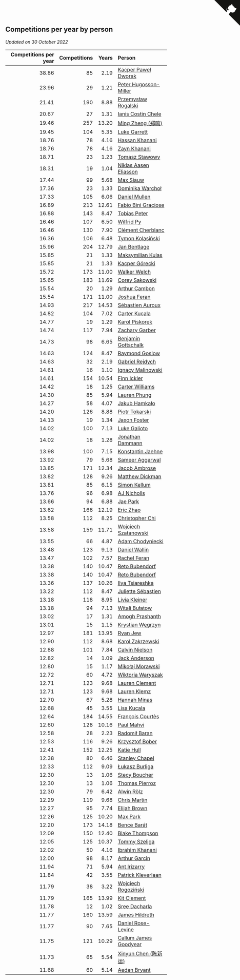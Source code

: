 ## Competitions per year by person

*Updated on 30 October 2022*

| Competitions per year | Competitions | Years | Person |
| ---: | ---: | ---: | :--- |
| 38.86 | 85 | 2.19 | [Kacper Paweł Dworak](https://www.worldcubeassociation.org/persons/2020DWOR01) |
| 23.96 | 29 | 1.21 | [Peter Hugosson-Miller](https://www.worldcubeassociation.org/persons/2021HUGO01) |
| 21.41 | 190 | 8.88 | [Przemysław Rogalski](https://www.worldcubeassociation.org/persons/2013ROGA02) |
| 20.67 | 27 | 1.31 | [Ianis Costin Chele](https://www.worldcubeassociation.org/persons/2021CHEL01) |
| 19.46 | 257 | 13.20 | [Ming Zheng (郑鸣)](https://www.worldcubeassociation.org/persons/2009ZHEN11) |
| 19.45 | 104 | 5.35 | [Luke Garrett](https://www.worldcubeassociation.org/persons/2017GARR05) |
| 18.76 | 78 | 4.16 | [Hassan Khanani](https://www.worldcubeassociation.org/persons/2018KHAN26) |
| 18.76 | 78 | 4.16 | [Zayn Khanani](https://www.worldcubeassociation.org/persons/2018KHAN28) |
| 18.71 | 23 | 1.23 | [Tomasz Stawowy](https://www.worldcubeassociation.org/persons/2021STAW01) |
| 18.31 | 19 | 1.04 | [Niklas Aasen Eliasson](https://www.worldcubeassociation.org/persons/2021ELIA01) |
| 17.44 | 99 | 5.68 | [Max Siauw](https://www.worldcubeassociation.org/persons/2017SIAU02) |
| 17.36 | 23 | 1.33 | [Dominika Warchoł](https://www.worldcubeassociation.org/persons/2021WARC01) |
| 17.33 | 105 | 6.06 | [Daniel Mullen](https://www.worldcubeassociation.org/persons/2016MULL04) |
| 16.89 | 213 | 12.61 | [Fabio Bini Graciose](https://www.worldcubeassociation.org/persons/2010GRAC02) |
| 16.88 | 143 | 8.47 | [Tobias Peter](https://www.worldcubeassociation.org/persons/2014PETE03) |
| 16.46 | 107 | 6.50 | [Wilfrid Py](https://www.worldcubeassociation.org/persons/2016PYWI01) |
| 16.46 | 130 | 7.90 | [Clément Cherblanc](https://www.worldcubeassociation.org/persons/2014CHER05) |
| 16.36 | 106 | 6.48 | [Tymon Kolasiński](https://www.worldcubeassociation.org/persons/2016KOLA02) |
| 15.96 | 204 | 12.79 | [Jan Bentlage](https://www.worldcubeassociation.org/persons/2010BENT01) |
| 15.85 | 21 | 1.33 | [Maksymilian Kulas](https://www.worldcubeassociation.org/persons/2021KULA02) |
| 15.85 | 21 | 1.33 | [Kacper Górecki](https://www.worldcubeassociation.org/persons/2021GORE01) |
| 15.72 | 173 | 11.00 | [Walker Welch](https://www.worldcubeassociation.org/persons/2011WELC01) |
| 15.65 | 183 | 11.69 | [Corey Sakowski](https://www.worldcubeassociation.org/persons/2011SAKO01) |
| 15.54 | 20 | 1.29 | [Arthur Cambon](https://www.worldcubeassociation.org/persons/2021CAMB01) |
| 15.54 | 171 | 11.00 | [Joshua Feran](https://www.worldcubeassociation.org/persons/2011FERA01) |
| 14.93 | 217 | 14.53 | [Sébastien Auroux](https://www.worldcubeassociation.org/persons/2008AURO01) |
| 14.82 | 104 | 7.02 | [Carter Kucala](https://www.worldcubeassociation.org/persons/2015KUCA01) |
| 14.77 | 19 | 1.29 | [Karol Piskorek](https://www.worldcubeassociation.org/persons/2021PISK01) |
| 14.74 | 117 | 7.94 | [Zachary Garber](https://www.worldcubeassociation.org/persons/2014GARB01) |
| 14.73 | 98 | 6.65 | [Benjamin Gottschalk](https://www.worldcubeassociation.org/persons/2016GOTT01) |
| 14.63 | 124 | 8.47 | [Raymond Goslow](https://www.worldcubeassociation.org/persons/2014GOSL01) |
| 14.63 | 32 | 2.19 | [Gabriel Rejdych](https://www.worldcubeassociation.org/persons/2020REJD01) |
| 14.61 | 16 | 1.10 | [Ignacy Malinowski](https://www.worldcubeassociation.org/persons/2021MALI02) |
| 14.61 | 154 | 10.54 | [Finn Ickler](https://www.worldcubeassociation.org/persons/2012ICKL01) |
| 14.42 | 18 | 1.25 | [Carter Williams](https://www.worldcubeassociation.org/persons/2021WILL06) |
| 14.30 | 85 | 5.94 | [Lauren Phung](https://www.worldcubeassociation.org/persons/2016PHUN02) |
| 14.27 | 58 | 4.07 | [Jakub Hamkało](https://www.worldcubeassociation.org/persons/2018HAMK01) |
| 14.20 | 126 | 8.88 | [Piotr Tokarski](https://www.worldcubeassociation.org/persons/2013TOKA01) |
| 14.13 | 19 | 1.34 | [Jaxon Foster](https://www.worldcubeassociation.org/persons/2021FOST01) |
| 14.02 | 100 | 7.13 | [Luke Galioto](https://www.worldcubeassociation.org/persons/2015GALI02) |
| 14.02 | 18 | 1.28 | [Jonathan Dammann](https://www.worldcubeassociation.org/persons/2021DAMM01) |
| 13.98 | 100 | 7.15 | [Konstantin Jaehne](https://www.worldcubeassociation.org/persons/2015JAEH01) |
| 13.92 | 79 | 5.68 | [Sameer Aggarwal](https://www.worldcubeassociation.org/persons/2017AGGA01) |
| 13.85 | 171 | 12.34 | [Jacob Ambrose](https://www.worldcubeassociation.org/persons/2010AMBR01) |
| 13.82 | 128 | 9.26 | [Matthew Dickman](https://www.worldcubeassociation.org/persons/2013DICK01) |
| 13.81 | 85 | 6.15 | [Simon Kellum](https://www.worldcubeassociation.org/persons/2016KELL12) |
| 13.76 | 96 | 6.98 | [AJ Nicholls](https://www.worldcubeassociation.org/persons/2015NICH04) |
| 13.66 | 94 | 6.88 | [Jae Park](https://www.worldcubeassociation.org/persons/2015PARK24) |
| 13.62 | 166 | 12.19 | [Eric Zhao](https://www.worldcubeassociation.org/persons/2010ZHAO19) |
| 13.58 | 112 | 8.25 | [Christopher Chi](https://www.worldcubeassociation.org/persons/2014CHIC01) |
| 13.58 | 159 | 11.71 | [Wojciech Szatanowski](https://www.worldcubeassociation.org/persons/2011SZAT01) |
| 13.55 | 66 | 4.87 | [Adam Chodyniecki](https://www.worldcubeassociation.org/persons/2017CHOD02) |
| 13.48 | 123 | 9.13 | [Daniel Wallin](https://www.worldcubeassociation.org/persons/2013WALL03) |
| 13.47 | 102 | 7.57 | [Rachel Feran](https://www.worldcubeassociation.org/persons/2015FERA01) |
| 13.38 | 140 | 10.47 | [Reto Bubendorf](https://www.worldcubeassociation.org/persons/2012BUBE01) |
| 13.38 | 140 | 10.47 | [Reto Bubendorf](https://www.worldcubeassociation.org/persons/2012BUBE01) |
| 13.36 | 137 | 10.26 | [Ilya Tsiareshka](https://www.worldcubeassociation.org/persons/2012TERE01) |
| 13.22 | 112 | 8.47 | [Juliette Sébastien](https://www.worldcubeassociation.org/persons/2014SEBA01) |
| 13.18 | 118 | 8.95 | [Livia Kleiner](https://www.worldcubeassociation.org/persons/2013KLEI03) |
| 13.18 | 94 | 7.13 | [Witali Bułatow](https://www.worldcubeassociation.org/persons/2015BUAT01) |
| 13.02 | 17 | 1.31 | [Amogh Prashanth](https://www.worldcubeassociation.org/persons/2021PRAS01) |
| 13.01 | 15 | 1.15 | [Krystian Węgrzyn](https://www.worldcubeassociation.org/persons/2021WEGR01) |
| 12.97 | 181 | 13.95 | [Ryan Jew](https://www.worldcubeassociation.org/persons/2008JEWR01) |
| 12.90 | 112 | 8.68 | [Karol Zakrzewski](https://www.worldcubeassociation.org/persons/2014ZAKR01) |
| 12.88 | 101 | 7.84 | [Calvin Nielson](https://www.worldcubeassociation.org/persons/2014NIEL03) |
| 12.82 | 14 | 1.09 | [Jack Anderson](https://www.worldcubeassociation.org/persons/2021ANDE05) |
| 12.80 | 15 | 1.17 | [Mikołaj Morawski](https://www.worldcubeassociation.org/persons/2021MORA01) |
| 12.72 | 60 | 4.72 | [Wiktoria Waryszak](https://www.worldcubeassociation.org/persons/2018WARY01) |
| 12.71 | 123 | 9.68 | [Lauren Clement](https://www.worldcubeassociation.org/persons/2013KLEM01) |
| 12.71 | 123 | 9.68 | [Lauren Klemz](https://www.worldcubeassociation.org/persons/2013KLEM01) |
| 12.70 | 67 | 5.28 | [Hannah Minas](https://www.worldcubeassociation.org/persons/2017MINA04) |
| 12.68 | 45 | 3.55 | [Lisa Kucala](https://www.worldcubeassociation.org/persons/2019KUCA01) |
| 12.64 | 184 | 14.55 | [François Courtès](https://www.worldcubeassociation.org/persons/2008COUR01) |
| 12.60 | 128 | 10.16 | [Paul Mahvi](https://www.worldcubeassociation.org/persons/2012MAHV01) |
| 12.58 | 28 | 2.23 | [Radomił Baran](https://www.worldcubeassociation.org/persons/2020BARA02) |
| 12.53 | 116 | 9.26 | [Krzysztof Bober](https://www.worldcubeassociation.org/persons/2013BOBE01) |
| 12.41 | 152 | 12.25 | [Katie Hull](https://www.worldcubeassociation.org/persons/2010HULL01) |
| 12.38 | 80 | 6.46 | [Stanley Chapel](https://www.worldcubeassociation.org/persons/2016CHAP04) |
| 12.33 | 112 | 9.09 | [Łukasz Burliga](https://www.worldcubeassociation.org/persons/2013BURL01) |
| 12.30 | 13 | 1.06 | [Stecy Boucher](https://www.worldcubeassociation.org/persons/2021BOUC01) |
| 12.30 | 13 | 1.06 | [Thomas Pierroz](https://www.worldcubeassociation.org/persons/2021PIER01) |
| 12.30 | 79 | 6.42 | [Alwin Rölz](https://www.worldcubeassociation.org/persons/2016ROLZ01) |
| 12.29 | 119 | 9.68 | [Chris Martin](https://www.worldcubeassociation.org/persons/2013MART03) |
| 12.27 | 95 | 7.74 | [Elijah Brown](https://www.worldcubeassociation.org/persons/2015BROW03) |
| 12.26 | 125 | 10.20 | [Max Park](https://www.worldcubeassociation.org/persons/2012PARK03) |
| 12.20 | 173 | 14.18 | [Bence Barát](https://www.worldcubeassociation.org/persons/2008BARA01) |
| 12.09 | 150 | 12.40 | [Blake Thompson](https://www.worldcubeassociation.org/persons/2010THOM03) |
| 12.05 | 125 | 10.37 | [Tommy Szeliga](https://www.worldcubeassociation.org/persons/2012SZEL01) |
| 12.02 | 50 | 4.16 | [Ibrahim Khanani](https://www.worldcubeassociation.org/persons/2018KHAN27) |
| 12.00 | 98 | 8.17 | [Arthur Garcin](https://www.worldcubeassociation.org/persons/2014GARC27) |
| 11.94 | 71 | 5.94 | [Ant Irizarry](https://www.worldcubeassociation.org/persons/2016IRIZ02) |
| 11.84 | 42 | 3.55 | [Patrick Kleverlaan](https://www.worldcubeassociation.org/persons/2019KLEV01) |
| 11.79 | 38 | 3.22 | [Wojciech Rogoziński](https://www.worldcubeassociation.org/persons/2019ROGO04) |
| 11.79 | 165 | 13.99 | [Kit Clement](https://www.worldcubeassociation.org/persons/2008CLEM01) |
| 11.78 | 12 | 1.02 | [Sree Dacharla](https://www.worldcubeassociation.org/persons/2021DACH01) |
| 11.77 | 160 | 13.59 | [James Hildreth](https://www.worldcubeassociation.org/persons/2009HILD01) |
| 11.77 | 90 | 7.65 | [Daniel Rose-Levine](https://www.worldcubeassociation.org/persons/2015ROSE01) |
| 11.75 | 121 | 10.29 | [Callum James Goodyear](https://www.worldcubeassociation.org/persons/2012GOOD02) |
| 11.73 | 65 | 5.54 | [Xinyun Chen (陈新运)](https://www.worldcubeassociation.org/persons/2017CHEN36) |
| 11.68 | 60 | 5.14 | [Aedan Bryant](https://www.worldcubeassociation.org/persons/2017BRYA06) |


<a href="https://github.com/jonatanklosko/wca_statistics" class="github-corner" aria-label="View source on Github"><svg width="80" height="80" viewBox="0 0 250 250" style="fill:#151513; color:#fff; position: absolute; top: 0; border: 0; right: 0;" aria-hidden="true"><path d="M0,0 L115,115 L130,115 L142,142 L250,250 L250,0 Z"></path><path d="M128.3,109.0 C113.8,99.7 119.0,89.6 119.0,89.6 C122.0,82.7 120.5,78.6 120.5,78.6 C119.2,72.0 123.4,76.3 123.4,76.3 C127.3,80.9 125.5,87.3 125.5,87.3 C122.9,97.6 130.6,101.9 134.4,103.2" fill="currentColor" style="transform-origin: 130px 106px;" class="octo-arm"></path><path d="M115.0,115.0 C114.9,115.1 118.7,116.5 119.8,115.4 L133.7,101.6 C136.9,99.2 139.9,98.4 142.2,98.6 C133.8,88.0 127.5,74.4 143.8,58.0 C148.5,53.4 154.0,51.2 159.7,51.0 C160.3,49.4 163.2,43.6 171.4,40.1 C171.4,40.1 176.1,42.5 178.8,56.2 C183.1,58.6 187.2,61.8 190.9,65.4 C194.5,69.0 197.7,73.2 200.1,77.6 C213.8,80.2 216.3,84.9 216.3,84.9 C212.7,93.1 206.9,96.0 205.4,96.6 C205.1,102.4 203.0,107.8 198.3,112.5 C181.9,128.9 168.3,122.5 157.7,114.1 C157.9,116.9 156.7,120.9 152.7,124.9 L141.0,136.5 C139.8,137.7 141.6,141.9 141.8,141.8 Z" fill="currentColor" class="octo-body"></path></svg></a><style>.github-corner:hover .octo-arm{animation:octocat-wave 560ms ease-in-out}@keyframes octocat-wave{0%,100%{transform:rotate(0)}20%,60%{transform:rotate(-25deg)}40%,80%{transform:rotate(10deg)}}@media (max-width:500px){.github-corner:hover .octo-arm{animation:none}.github-corner .octo-arm{animation:octocat-wave 560ms ease-in-out}}</style>
